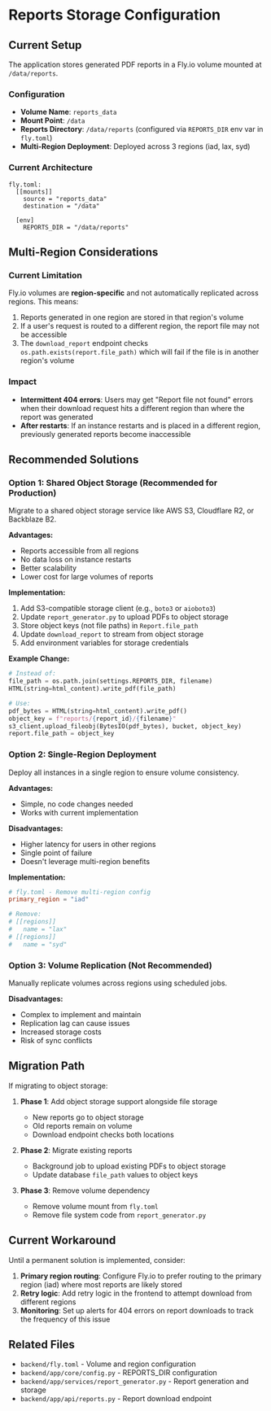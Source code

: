 # Reports Storage Configuration

## Current Setup

The application stores generated PDF reports in a Fly.io volume mounted at `/data/reports`.

### Configuration

- **Volume Name**: `reports_data`
- **Mount Point**: `/data`
- **Reports Directory**: `/data/reports` (configured via `REPORTS_DIR` env var in `fly.toml`)
- **Multi-Region Deployment**: Deployed across 3 regions (iad, lax, syd)

### Current Architecture

```
fly.toml:
  [[mounts]]
    source = "reports_data"
    destination = "/data"
  
  [env]
    REPORTS_DIR = "/data/reports"
```

## Multi-Region Considerations

### Current Limitation

Fly.io volumes are **region-specific** and not automatically replicated across regions. This means:

1. Reports generated in one region are stored in that region's volume
2. If a user's request is routed to a different region, the report file may not be accessible
3. The `download_report` endpoint checks `os.path.exists(report.file_path)` which will fail if the file is in another region's volume

### Impact

- **Intermittent 404 errors**: Users may get "Report file not found" errors when their download request hits a different region than where the report was generated
- **After restarts**: If an instance restarts and is placed in a different region, previously generated reports become inaccessible

## Recommended Solutions

### Option 1: Shared Object Storage (Recommended for Production)

Migrate to a shared object storage service like AWS S3, Cloudflare R2, or Backblaze B2.

**Advantages:**
- Reports accessible from all regions
- No data loss on instance restarts
- Better scalability
- Lower cost for large volumes of reports

**Implementation:**
1. Add S3-compatible storage client (e.g., `boto3` or `aioboto3`)
2. Update `report_generator.py` to upload PDFs to object storage
3. Store object keys (not file paths) in `Report.file_path`
4. Update `download_report` to stream from object storage
5. Add environment variables for storage credentials

**Example Change:**
```python
# Instead of:
file_path = os.path.join(settings.REPORTS_DIR, filename)
HTML(string=html_content).write_pdf(file_path)

# Use:
pdf_bytes = HTML(string=html_content).write_pdf()
object_key = f"reports/{report_id}/{filename}"
s3_client.upload_fileobj(BytesIO(pdf_bytes), bucket, object_key)
report.file_path = object_key
```

### Option 2: Single-Region Deployment

Deploy all instances in a single region to ensure volume consistency.

**Advantages:**
- Simple, no code changes needed
- Works with current implementation

**Disadvantages:**
- Higher latency for users in other regions
- Single point of failure
- Doesn't leverage multi-region benefits

**Implementation:**
```toml
# fly.toml - Remove multi-region config
primary_region = "iad"

# Remove:
# [[regions]]
#   name = "lax"
# [[regions]]
#   name = "syd"
```

### Option 3: Volume Replication (Not Recommended)

Manually replicate volumes across regions using scheduled jobs.

**Disadvantages:**
- Complex to implement and maintain
- Replication lag can cause issues
- Increased storage costs
- Risk of sync conflicts

## Migration Path

If migrating to object storage:

1. **Phase 1**: Add object storage support alongside file storage
   - New reports go to object storage
   - Old reports remain on volume
   - Download endpoint checks both locations

2. **Phase 2**: Migrate existing reports
   - Background job to upload existing PDFs to object storage
   - Update database `file_path` values to object keys

3. **Phase 3**: Remove volume dependency
   - Remove volume mount from `fly.toml`
   - Remove file system code from `report_generator.py`

## Current Workaround

Until a permanent solution is implemented, consider:

1. **Primary region routing**: Configure Fly.io to prefer routing to the primary region (iad) where most reports are likely stored
2. **Retry logic**: Add retry logic in the frontend to attempt download from different regions
3. **Monitoring**: Set up alerts for 404 errors on report downloads to track the frequency of this issue

## Related Files

- `backend/fly.toml` - Volume and region configuration
- `backend/app/core/config.py` - REPORTS_DIR configuration
- `backend/app/services/report_generator.py` - Report generation and storage
- `backend/app/api/reports.py` - Report download endpoint
